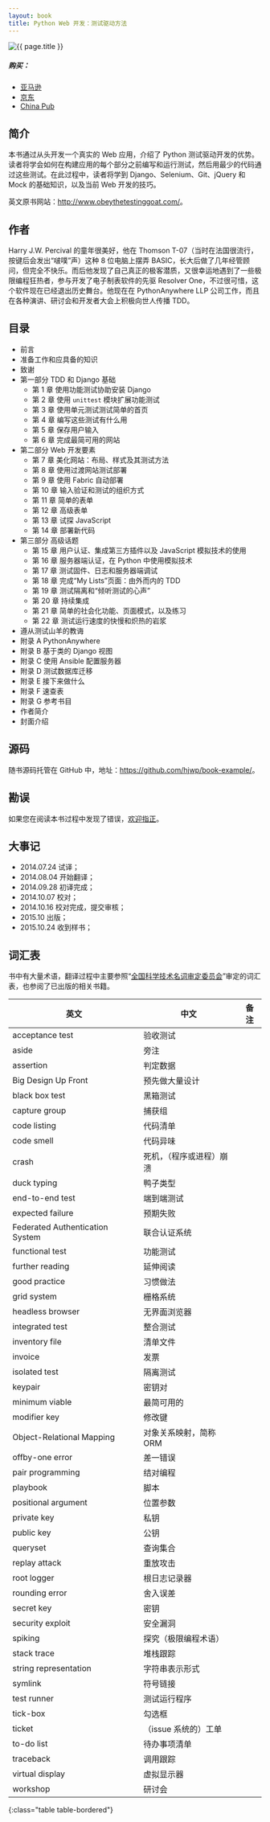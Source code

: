 ```yaml
---
layout: book
title: Python Web 开发：测试驱动方法
---
```


<aside class="purchase">
    <p><img class="border" src="{{ site.baseurl }}/assets/images/covers/python-tdd.jpg" title="{{ page.title }}" /></p>
    <h5>购买：</h5>
    <ul>
        <li><a href="http://www.amazon.cn/gp/product/B016I9T8SQ/ref=as_li_ss_tl?ie=UTF8&camp=536&creative=3132&creativeASIN=B016I9T8SQ&linkCode=as2&tag=aboutac-23" title="到亚马逊购买" target="_blank">亚马逊</a></li>
        <li><a href="http://item.jd.com/11783873.html" title="到京东购买" target="_blank">京东</a></li>
        <li><a href="http://product.china-pub.com/3804291" title="到 China Pub 购买" target="_blank">China Pub</a></li>
    </ul>
</aside>

## 简介

本书通过从头开发一个真实的 Web 应用，介绍了 Python 测试驱动开发的优势。读者将学会如何在构建应用的每个部分之前编写和运行测试，然后用最少的代码通过这些测试。在此过程中，读者将学到 Django、Selenium、Git、jQuery 和 Mock 的基础知识，以及当前 Web 开发的技巧。

英文原书网站：<http://www.obeythetestinggoat.com/>。

## 作者

Harry J.W. Percival 的童年很美好，他在 Thomson T-07（当时在法国很流行，按键后会发出“啵噗”声）这种 8 位电脑上摆弄 BASIC，长大后做了几年经管顾问，但完全不快乐。而后他发现了自己真正的极客潜质，又很幸运地遇到了一些极限编程狂热者，参与开发了电子制表软件的先驱 Resolver One，不过很可惜，这个软件现在已经退出历史舞台。他现在在 PythonAnywhere LLP 公司工作，而且在各种演讲、研讨会和开发者大会上积极向世人传播 TDD。

## 目录

- 前言
- 准备工作和应具备的知识
- 致谢
- 第一部分 TDD 和 Django 基础
    - 第 1 章 使用功能测试协助安装 Django
    - 第 2 章 使用 `unittest` 模块扩展功能测试
    - 第 3 章 使用单元测试测试简单的首页
    - 第 4 章 编写这些测试有什么用
    - 第 5 章 保存用户输入
    - 第 6 章 完成最简可用的网站
- 第二部分 Web 开发要素
    - 第 7 章 美化网站：布局、样式及其测试方法
    - 第 8 章 使用过渡网站测试部署
    - 第 9 章 使用 Fabric 自动部署
    - 第 10 章 输入验证和测试的组织方式
    - 第 11 章 简单的表单
    - 第 12 章 高级表单
    - 第 13 章 试探 JavaScript
    - 第 14 章 部署新代码
- 第三部分 高级话题
    - 第 15 章 用户认证、集成第三方插件以及 JavaScript 模拟技术的使用
    - 第 16 章 服务器端认证，在 Python 中使用模拟技术
    - 第 17 章 测试固件、日志和服务器端调试
    - 第 18 章 完成“My Lists”页面：由外而内的 TDD
    - 第 19 章 测试隔离和“倾听测试的心声”
    - 第 20 章 持续集成
    - 第 21 章 简单的社会化功能、页面模式，以及练习
    - 第 22 章 测试运行速度的快慢和炽热的岩浆
- 遵从测试山羊的教诲
- 附录 A PythonAnywhere
- 附录 B 基于类的 Django 视图
- 附录 C 使用 Ansible 配置服务器
- 附录 D 测试数据库迁移
- 附录 E 接下来做什么
- 附录 F 速查表
- 附录 G 参考书目
- 作者简介
- 封面介绍

## 源码

随书源码托管在 GitHub 中，地址：<https://github.com/hjwp/book-example/>。

## 勘误

如果您在阅读本书过程中发现了错误，[欢迎指正](http://www.ituring.com.cn/book/1486 "提交勘误")。

## 大事记

- 2014.07.24 试译；
- 2014.08.04 开始翻译；
- 2014.09.28 初译完成；
- 2014.10.07 校对；
- 2014.10.16 校对完成，提交审核；
- 2015.10 出版；
- 2015.10.24 收到样书；

## 词汇表

书中有大量术语，翻译过程中主要参照“[全国科学技术名词审定委员会](http://www.term.gov.cn/)”审定的词汇表，也参阅了已出版的相关书籍。

| 英文 | 中文 | 备注 |
|-----|------|-----|
| acceptance test | 验收测试 | |
| aside | 旁注 | |
| assertion | 判定数据 | |
| Big Design Up Front | 预先做大量设计 | |
| black box test | 黑箱测试 | |
| capture group | 捕获组 | |
| code listing | 代码清单 | |
| code smell | 代码异味 | |
| crash | 死机，（程序或进程）崩溃 | |
| duck typing | 鸭子类型 | |
| end-to-end test | 端到端测试 | |
| expected failure | 预期失败 | |
| Federated Authentication System | 联合认证系统 | |
| functional test | 功能测试 | |
| further reading | 延伸阅读 | |
| good practice | 习惯做法 | |
| grid system | 栅格系统 | |
| headless browser | 无界面浏览器 | |
| integrated test | 整合测试 | |
| inventory file | 清单文件 | |
| invoice | 发票 | |
| isolated test | 隔离测试 | |
| keypair | 密钥对 | |
| minimum viable | 最简可用的 | |
| modifier key | 修改键 | |
| Object-Relational Mapping | 对象关系映射，简称 ORM | |
| offby-one error | 差一错误 | |
| pair programming | 结对编程 | |
| playbook | 脚本 | |
| positional argument | 位置参数 | |
| private key | 私钥 | |
| public key | 公钥 | |
| queryset | 查询集合 | |
| replay attack | 重放攻击 | |
| root logger | 根日志记录器 | |
| rounding error | 舍入误差 | |
| secret key | 密钥 | |
| security exploit | 安全漏洞 | |
| spiking | 探究（极限编程术语） | |
| stack trace | 堆栈跟踪 | |
| string representation | 字符串表示形式 | |
| symlink | 符号链接 | |
| test runner | 测试运行程序 | |
| tick-box | 勾选框 | |
| ticket | （issue 系统的）工单 | |
| to-do list | 待办事项清单 | |
| traceback | 调用跟踪 | |
| virtual display | 虚拟显示器 | |
| workshop | 研讨会 | |
{:class="table table-bordered"}
